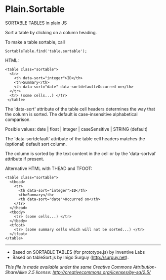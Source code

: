 Plain.Sortable
==================

  SORTABLE TABLES in plain JS

  Sort a table by clicking on a column heading.
  
  To make a table sortable, call 
  
    SortableTable.find('table.sortable');

  HTML:

    <table class="sortable">
      <tr>
        <th data-sort="integer">ID</th>
        <th>Summary</th>
        <th data-sort="date" data-sortdefault>Occurred on</th>
      </tr>
      <tr> (some cells...) </tr>
     </table>
     
  The 'data-sort' attribute of the table cell headers determines the way that
  the column is sorted. The default is case-insensitive alphabetical comparison.
  
  Posible values: date | float | integer | caseSensitive | STRING (default)

  The 'data-sortdefault' attribute of the table cell headers matches 
  the (optional) default sort column.
  
  The column is sorted by the text content in the cell or by the 'data-sortval' 
  attribute if present.

  Alternative HTML with THEAD and TFOOT:
  
    <table class="sortable">
      <thead>
        <tr>
          <th data-sort="integer">ID</th>
          <th>Summary</th>
          <th data-sort="date">Occurred on</th>
        </tr>
      </thead>
      <tbody>
        <tr> (some cells...) </tr>
      </tbody>
      <tfoot>
        <tr> (some summary cells which will not be sorted...) </tr>
      </tfoot>
    </table>



  ---
  * Based on SORTABLE TABLES (for prototype.js) by Inventive Labs
  * Based on tableSort.js by Inigo Surguy (http://surguy.net). 
  
  *This file is made
  available under the same Creative Commons Attribution-ShareAlike 2.5 license:
  http://creativecommons.org/licenses/by-sa/2.5/*
